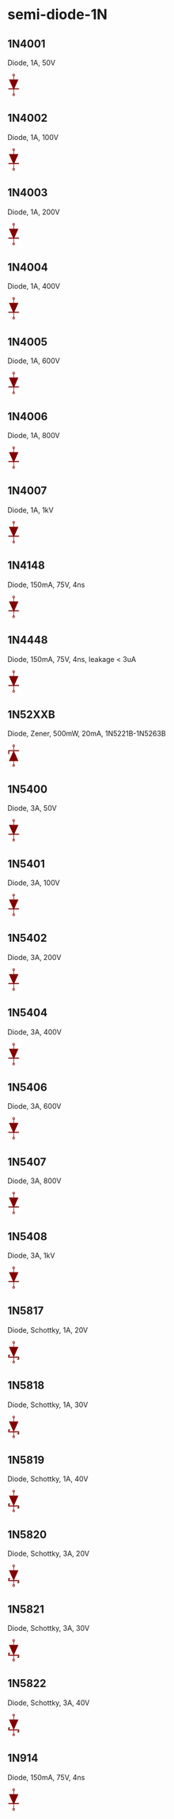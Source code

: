 # semi-diode-1N

## 1N4001
Diode, 1A, 50V

![1N4001__1__1](/images/semi-diode-Vishay__S1A__1__1.png?raw=true) 

## 1N4002
Diode, 1A, 100V

![1N4002__1__1](/images/semi-diode-Vishay__S1A__1__1.png?raw=true) 

## 1N4003
Diode, 1A, 200V

![1N4003__1__1](/images/semi-diode-Vishay__S1A__1__1.png?raw=true) 

## 1N4004
Diode, 1A, 400V

![1N4004__1__1](/images/semi-diode-Vishay__S1A__1__1.png?raw=true) 

## 1N4005
Diode, 1A, 600V

![1N4005__1__1](/images/semi-diode-Vishay__S1A__1__1.png?raw=true) 

## 1N4006
Diode, 1A, 800V

![1N4006__1__1](/images/semi-diode-Vishay__S1A__1__1.png?raw=true) 

## 1N4007
Diode, 1A, 1kV

![1N4007__1__1](/images/semi-diode-Vishay__S1A__1__1.png?raw=true) 

## 1N4148
Diode, 150mA, 75V, 4ns

![1N4148__1__1](/images/semi-diode-Vishay__S1A__1__1.png?raw=true) 

## 1N4448
Diode, 150mA, 75V, 4ns, leakage < 3uA

![1N4448__1__1](/images/semi-diode-Vishay__S1A__1__1.png?raw=true) 

## 1N52XXB
Diode, Zener, 500mW, 20mA, 1N5221B-1N5263B

![1N52XXB__1__1](/images/semi-diode-NXP__PESD5V0X1ULD__1__1.png?raw=true) 

## 1N5400
Diode, 3A, 50V

![1N5400__1__1](/images/semi-diode-Vishay__S1A__1__1.png?raw=true) 

## 1N5401
Diode, 3A, 100V

![1N5401__1__1](/images/semi-diode-Vishay__S1A__1__1.png?raw=true) 

## 1N5402
Diode, 3A, 200V

![1N5402__1__1](/images/semi-diode-Vishay__S1A__1__1.png?raw=true) 

## 1N5404
Diode, 3A, 400V

![1N5404__1__1](/images/semi-diode-Vishay__S1A__1__1.png?raw=true) 

## 1N5406
Diode, 3A, 600V

![1N5406__1__1](/images/semi-diode-Vishay__S1A__1__1.png?raw=true) 

## 1N5407
Diode, 3A, 800V

![1N5407__1__1](/images/semi-diode-Vishay__S1A__1__1.png?raw=true) 

## 1N5408
Diode, 3A, 1kV

![1N5408__1__1](/images/semi-diode-Vishay__S1A__1__1.png?raw=true) 

## 1N5817
Diode, Schottky, 1A, 20V

![1N5817__1__1](/images/semi-diode-Vishay__SS12__1__1.png?raw=true) 

## 1N5818
Diode, Schottky, 1A, 30V

![1N5818__1__1](/images/semi-diode-Vishay__SS12__1__1.png?raw=true) 

## 1N5819
Diode, Schottky, 1A, 40V

![1N5819__1__1](/images/semi-diode-Vishay__SS12__1__1.png?raw=true) 

## 1N5820
Diode, Schottky, 3A, 20V

![1N5820__1__1](/images/semi-diode-Vishay__SS12__1__1.png?raw=true) 

## 1N5821
Diode, Schottky, 3A, 30V

![1N5821__1__1](/images/semi-diode-Vishay__SS12__1__1.png?raw=true) 

## 1N5822
Diode, Schottky, 3A, 40V

![1N5822__1__1](/images/semi-diode-Vishay__SS12__1__1.png?raw=true) 

## 1N914
Diode, 150mA, 75V, 4ns

![1N914__1__1](/images/semi-diode-Vishay__S1A__1__1.png?raw=true) 

